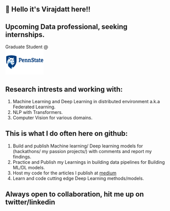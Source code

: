 ## :wave:	 Hello it's Virajdatt here!!
## Upcoming Data professional, seeking internships.
Graduate Student @ </br><img src="https://github.com/Virajdatt/Virajdatt/blob/main/penn_logo.png" width="120" height="80">

## Research intrests and working with:
1. Machine Learning and Deep Learning in distributed environment a.k.a Federated Learning.
2. NLP with Transformers.
3. Computer Vision for various domains.

## This is what I do often here on github:
1. Build and publish Machine learning/ Deep learning models for (hackathons/ my passion projects/) with comments and report my findings.
2. Practice and Publish my Learnings in building data pipelines for Building ML/DL models.
3. Host my code for the articles I publish at [medium](https://kvirajdatt.medium.com/)
4. Learn and code cutting edge Deep Learning methods/models.

## Always open to collaboration, hit me up on twitter/linkedin
